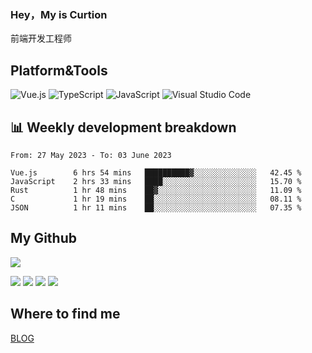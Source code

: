 ### Hey，My is Curtion
前端开发工程师
## Platform&Tools

![Vue.js](https://img.shields.io/badge/-Vue.js-4FC08D?style=flat-square&logo=Vue.js&logoColor=white)
![TypeScript](https://img.shields.io/badge/-TypeScript-007ACC?style=flat-square&logo=typescript&logoColor=white)
![JavaScript](https://img.shields.io/badge/-JavaScript-F7DF1E?style=flat-square&logo=javascript&logoColor=black)
![Visual Studio Code](https://img.shields.io/badge/-VSCode-007ACC?style=flat-square&logo=Visual-Studio-Code&logoColor=white)

## 📊 Weekly development breakdown

<!--START_SECTION:waka-->

```text
From: 27 May 2023 - To: 03 June 2023

Vue.js        6 hrs 54 mins   ██████████▓░░░░░░░░░░░░░░   42.45 %
JavaScript    2 hrs 33 mins   ████░░░░░░░░░░░░░░░░░░░░░   15.70 %
Rust          1 hr 48 mins    ██▓░░░░░░░░░░░░░░░░░░░░░░   11.09 %
C             1 hr 19 mins    ██░░░░░░░░░░░░░░░░░░░░░░░   08.11 %
JSON          1 hr 11 mins    ██░░░░░░░░░░░░░░░░░░░░░░░   07.35 %
```

<!--END_SECTION:waka-->

## My Github

![](http://github-profile-summary-cards.vercel.app/api/cards/profile-details?username=curtion&theme=nord_bright)

![](http://github-profile-summary-cards.vercel.app/api/cards/stats?username=curtion&theme=nord_bright)
![](http://github-profile-summary-cards.vercel.app/api/cards/productive-time?username=curtion&theme=nord_bright&utcOffset=8)
![](http://github-profile-summary-cards.vercel.app/api/cards/repos-per-language?username=curtion&theme=nord_bright)
![](http://github-profile-summary-cards.vercel.app/api/cards/most-commit-language?username=curtion&theme=nord_bright)

## Where to find me

[BLOG](https://blog.3gxk.net)
